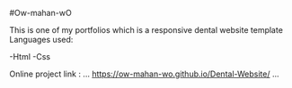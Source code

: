 #Ow-mahan-wO

This is one of my portfolios which is a responsive dental website template
Languages ​​used:

-Html
-Css

Online project link :
...
https://ow-mahan-wo.github.io/Dental-Website/
...
